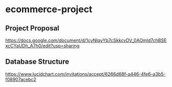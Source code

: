 # ecommerce-project
## Project Proposal
https://docs.google.com/document/d/1cyNIqyYb7cSkkcvDV_0AOmld7chBSExcCYaUDh_A7h0/edit?usp=sharing
## Database Structure
https://www.lucidchart.com/invitations/accept/6266d68f-a446-4fe6-a3b5-f08907acebc2
